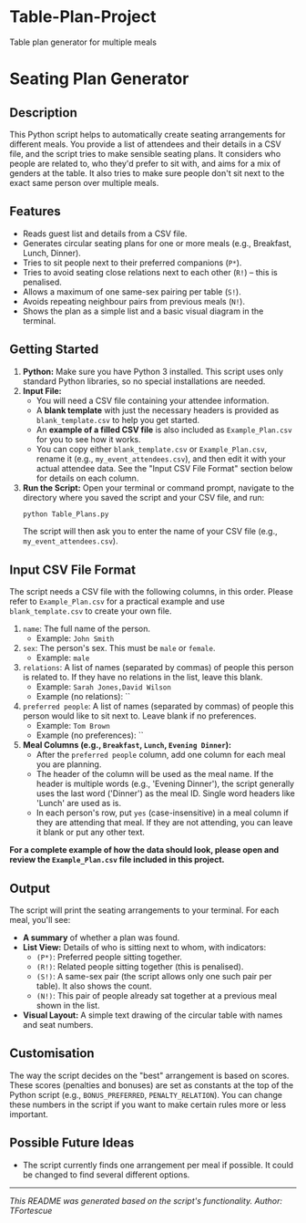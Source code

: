 # Table-Plan-Project
Table plan generator for multiple meals
# Seating Plan Generator

## Description

This Python script helps to automatically create seating arrangements for different meals. You provide a list of attendees and their details in a CSV file, and the script tries to make sensible seating plans. It considers who people are related to, who they'd prefer to sit with, and aims for a mix of genders at the table. It also tries to make sure people don't sit next to the exact same person over multiple meals.

## Features

* Reads guest list and details from a CSV file.
* Generates circular seating plans for one or more meals (e.g., Breakfast, Lunch, Dinner).
* Tries to sit people next to their preferred companions (`P*`).
* Tries to avoid seating close relations next to each other (`R!`) – this is penalised.
* Allows a maximum of one same-sex pairing per table (`S!`).
* Avoids repeating neighbour pairs from previous meals (`N!`).
* Shows the plan as a simple list and a basic visual diagram in the terminal.

## Getting Started

1.  **Python:** Make sure you have Python 3 installed. This script uses only standard Python libraries, so no special installations are needed.
2.  **Input File:**
    * You will need a CSV file containing your attendee information.
    * A **blank template** with just the necessary headers is provided as `blank_template.csv` to help you get started.
    * An **example of a filled CSV file** is also included as `Example_Plan.csv` for you to see how it works.
    * You can copy either `blank_template.csv` or `Example_Plan.csv`, rename it (e.g., `my_event_attendees.csv`), and then edit it with your actual attendee data. See the "Input CSV File Format" section below for details on each column.
3.  **Run the Script:**
    Open your terminal or command prompt, navigate to the directory where you saved the script and your CSV file, and run:
    ```bash
    python Table_Plans.py
    ```
    The script will then ask you to enter the name of your CSV file (e.g., `my_event_attendees.csv`).

## Input CSV File Format

The script needs a CSV file with the following columns, in this order. Please refer to `Example_Plan.csv` for a practical example and use `blank_template.csv` to create your own file.

1.  `name`: The full name of the person.
    * Example: `John Smith`
2.  `sex`: The person's sex. This must be `male` or `female`.
    * Example: `male`
3.  `relations`: A list of names (separated by commas) of people this person is related to. If they have no relations in the list, leave this blank.
    * Example: `Sarah Jones,David Wilson`
    * Example (no relations): ``
4.  `preferred people`: A list of names (separated by commas) of people this person would like to sit next to. Leave blank if no preferences.
    * Example: `Tom Brown`
    * Example (no preferences): ``
5.  **Meal Columns (e.g., `Breakfast`, `Lunch`, `Evening Dinner`):**
    * After the `preferred people` column, add one column for each meal you are planning.
    * The header of the column will be used as the meal name. If the header is multiple words (e.g., 'Evening Dinner'), the script generally uses the last word ('Dinner') as the meal ID. Single word headers like 'Lunch' are used as is.
    * In each person's row, put `yes` (case-insensitive) in a meal column if they are attending that meal. If they are not attending, you can leave it blank or put any other text.

**For a complete example of how the data should look, please open and review the `Example_Plan.csv` file included in this project.**

## Output

The script will print the seating arrangements to your terminal. For each meal, you'll see:

* **A summary** of whether a plan was found.
* **List View:** Details of who is sitting next to whom, with indicators:
    * `(P*)`: Preferred people sitting together.
    * `(R!)`: Related people sitting together (this is penalised).
    * `(S!)`: A same-sex pair (the script allows only one such pair per table). It also shows the count.
    * `(N!)`: This pair of people already sat together at a previous meal shown in the list.
* **Visual Layout:** A simple text drawing of the circular table with names and seat numbers.

## Customisation

The way the script decides on the "best" arrangement is based on scores. These scores (penalties and bonuses) are set as constants at the top of the Python script (e.g., `BONUS_PREFERRED`, `PENALTY_RELATION`). You can change these numbers in the script if you want to make certain rules more or less important.

## Possible Future Ideas

* The script currently finds one arrangement per meal if possible. It could be changed to find several different options.
---

*This README was generated based on the script's functionality.*
*Author: TFortescue*
